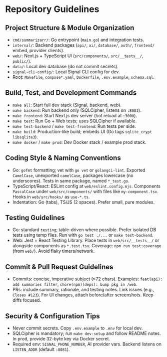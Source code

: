 # Repository Guidelines

## Project Structure & Module Organization
- `cmd/summarizarr/`: Go entrypoint (`main.go`) and integration tests.
- `internal/`: Backend packages (`api/`, `ai/`, `database/`, `auth/`, `frontend/` embed, provider clients).
- `web/`: Next.js + TypeScript UI (`src/components/`, `src/__tests__/`, `public/`).
- `data/`: Local dev database (do not commit secrets).
- `signal-cli-config/`: Local Signal CLI config for dev.
- Root: `Makefile`, `compose*.yaml`, `Dockerfile`, `.env.example`, `schema.sql`.

## Build, Test, and Development Commands
- `make all`: Start full dev stack (Signal, backend, web).
- `make backend`: Run backend only (SQLCipher, listens on `:8081`).
- `make frontend`: Start Next.js dev server (hot reload at `:3000`).
- `make test`: Run Go + Web tests; uses SQLCipher if available.
- `make test-backend` / `make test-frontend`: Run tests per side.
- `make build`: Production-like build; embeds UI (Go tags `sqlite_crypt libsqlite3`).
- `make docker` / `make prod`: Dev Docker stack / example prod stack.

## Coding Style & Naming Conventions
- Go: `gofmt` formatting; vet with `go vet` or `golangci-lint`. Exported `CamelCase`, unexported `camelCase`, packages lowercase (no underscores). Tests in same package, named `*_test.go`.
- TypeScript/React: ESLint config at `web/eslint.config.mjs`. Components `PascalCase` under `web/src/components/` with files like `my-component.tsx`. Hooks in `web/src/hooks/` as `use-*.ts`.
- Indentation: Go (tabs), TS/JS (2 spaces). Prefer small, pure modules.

## Testing Guidelines
- Go: standard `testing`; table-driven where possible. Prefer isolated DB tests using temp files. Run with `go test ./...` or `make test-backend`.
- Web: Jest + React Testing Library. Place tests in `web/src/__tests__/` or alongside components as `*.test.tsx`. Coverage: `npm run test:coverage` (from `web/`). Avoid flaky timers/network.

## Commit & Pull Request Guidelines
- Commits: concise, imperative subject (≤72 chars). Examples: `feat(api): add summaries filter`, `chore(npm)(deps): bump pkg in /web`.
- PRs: include summary, rationale, and testing notes. Link issues (e.g., `Closes #123`). For UI changes, attach before/after screenshots. Keep diffs focused.

## Security & Configuration Tips
- Never commit secrets. Copy `.env.example` to `.env` for local dev.
- SQLCipher is mandatory; run `make dev-setup` and follow README notes. In prod, provide 32-byte key via Docker secret.
- Required env: `SIGNAL_PHONE_NUMBER`, AI provider vars. Backend listens on `LISTEN_ADDR` (default `:8081`).


